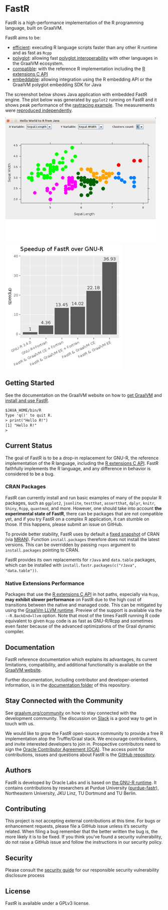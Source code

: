 # FastR

FastR is a high-performance implementation of the R programming language, built on GraalVM.

FastR aims to be:
* [efficient](https://medium.com/graalvm/faster-r-with-fastr-4b8db0e0dceb#4ab6): executing R language scripts faster than any other R runtime and as fast as `Rcpp`
* [polyglot](https://medium.com/graalvm/faster-r-with-fastr-4b8db0e0dceb#0f5c): allowing fast [polyglot interoperability](https://www.graalvm.org/22.3/reference-manual/embed-languages/) with other languages in the GraalVM ecosystem.
* [compatible](https://medium.com/graalvm/faster-r-with-fastr-4b8db0e0dceb#fff5): with the reference R implementation including the [R extensions C API](https://cran.r-project.org/doc/manuals/r-release/R-exts.html)
* [embeddable](https://github.com/graalvm/examples/tree/master/r_java_embedding): allowing integration using the R embedding API or the GraalVM polyglot embedding SDK for Java

The screenshot below shows Java application with embedded FastR engine.
The plot below was generated by `ggplot2` running on FastR and it shows peak performance of the [raytracing example](http://www.tylermw.com/throwing-shade/).
The measurements were [reproduced independently](https://web.archive.org/web/20181017111641/https://nextjournal.com/sdanisch/fastr-benchmark).

![Java embedding](documentation/assets/javaui.png)
![Speedup](documentation/assets/speedup.png)

 ## Getting Started

See the documentation on the GraalVM website on how to [get GraalVM](https://www.graalvm.org/22.3/docs/getting-started/) and [install and use FastR](https://www.graalvm.org/22.3/reference-manual/r/).

```
$JAVA_HOME/bin/R
Type 'q()' to quit R.
> print("Hello R!")
[1] "Hello R!"
>
```

## Current Status

The goal of FastR is to be a drop-in replacement for GNU-R, the reference implementation of the R language,
including the [R extensions C API](https://cran.r-project.org/doc/manuals/r-release/R-exts.html).
FastR faithfully implements the R language, and any difference in behavior is considered to be a bug.

### CRAN Packages

FastR can currently install and run basic examples of many of the popular R packages, such as `ggplot2`, `jsonlite`, `testthat`, `assertthat`, `dplyr`, `knitr`, `Shiny`, `Rcpp`, `quantmod`, and more. 
However, one should take into account **the experimental state of FastR**, there can be packages that are not compatible yet, and if you try FastR on a complex R application, it can stumble on those. 
If this happens, please submit an issue on GitHub.

To provide better stability, FastR uses by default a [fixed snapshot](https://github.com/oracle/fastr/blob/master/com.oracle.truffle.r.native/Makefile#L37) of CRAN (via [MRAN](https://mran.microsoft.com/)). 
Function `install.packages` therefore does not install the latest versions. 
This can be overridden by passing `repos` argument to `install.packages` pointing to CRAN.

FastR provides its own replacements for `rJava` and `data.table` packages, which can be installed with `install.fastr.packages(c("rJava", "data.table"))`.

### Native Extensions Performance

Packages that use the [R extensions C API](https://cran.r-project.org/doc/manuals/r-release/R-exts.html) in hot paths, especially via `Rcpp`, **may exhibit slower performance** on FastR due to the high cost of transitions between the native and managed code.
This can be mitigated by using the [GraalVm LLVM runtime](https://www.graalvm.org/22.3/reference-manual/llvm/). 
Preview of the support is available via the `--R.BackEnd=llvm` option.
Note that most of the times FastR running R code equivalent to given `Rcpp` code is as
fast as GNU-R/Rcpp and sometimes even faster because of the advanced optimizations of the Graal dynamic compiler.

## Documentation

FastR reference documentation which explains its advantages, its current limitations, compatibility, and additional functionality is available on the [GraalVM website](https://www.graalvm.org/22.3/reference-manual/r/).

Further documentation, including contributor and developer-oriented information, is in the [documentation folder](documentation/Index.md) of this repository.

## Stay Connected with the Community

See [graalvm.org/community](https://www.graalvm.org/community/) on how to stay connected with the development community.
The discussion on [Slack](https://www.graalvm.org/slack-invitation/) is a good way to get in touch with us.

We would like to grow the FastR open-source community to provide a free R implementation atop the Truffle/Graal stack.
We encourage contributions, and invite interested developers to join in.
Prospective contributors need to sign the [Oracle Contributor Agreement (OCA)](https://oca.opensource.oracle.com/).
The access point for contributions, issues and questions about FastR is the [GitHub repository](https://github.com/oracle/fastr).

## Authors

FastR is developed by Oracle Labs and is based on [the GNU-R runtime](http://www.r-project.org/).
It contains contributions by researchers at Purdue University ([purdue-fastr](https://github.com/allr/purdue-fastr)), Northeastern University, JKU Linz, TU Dortmund and TU Berlin.

## Contributing

This project is not accepting external contributions at this time. For bugs or enhancement requests, please file a GitHub issue unless it’s security related.
When filing a bug remember that the better written the bug is, the more likely it is to be fixed.
If you think you’ve found a security vulnerability, do not raise a GitHub issue and follow the instructions in our security policy.

## Security

Please consult the [security guide](./SECURITY.md) for our responsible security vulnerability disclosure process

## License

FastR is available under a GPLv3 license.
